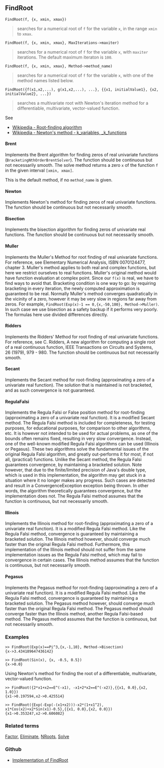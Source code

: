 ## FindRoot

```
FindRoot(f, {x, xmin, xmax})
```

> searches for a numerical root of `f` for the variable `x`, in the range `xmin` to `xmax`. 

```
FindRoot(f, {x, xmin, xmax}, MaxIterations->maxiter)
```

> searches for a numerical root of `f` for the variable `x`, with `maxiter` iterations. The default maximum iteraton is `100`.

```
FindRoot(f, {x, xmin, xmax}, Method->method_name)
```

> searches for a numerical root of `f` for the variable `x`, with one of the method names listed below.

```
FindRoot({f(x1,x2,...), g(x1,x2,...), ...}, {{x1, initialValue1}, {x2, initialValue2}, ...})
```

> searches a multivariate root with Newton's iteration method for a differentiable, multivariate, vector-valued function.

See
* [Wikipedia - Root-finding algorithm](https://en.wikipedia.org/wiki/Root-finding_algorithm)
* [Wikipedia - Newton's method - k_variables, _k_functions](https://en.wikipedia.org/wiki/Newton%27s_method#k_variables,_k_functions)

#### Brent

Implements the Brent algorithm for finding zeros of real univariate functions (`BracketingNthOrderBrentSolver`). 
The function should be continuous but not necessarily smooth. 
The solve method returns a zero `x` of the function `f` in the given interval `[xmin, xmax]`.

This is the default method, if no `method_name` is given.

#### Newton

Implements Newton's method for finding zeros of real univariate functions.
The function should be continuous but not necessarily smooth. 

#### Bisection

Implements the bisection algorithm for finding zeros of univariate real functions.
The function should be continuous but not necessarily smooth.

#### Muller

Implements the Muller's Method for root finding of real univariate functions. 
For reference, see Elementary Numerical Analysis, ISBN 0070124477, chapter 3.
Muller's method applies to both real and complex functions, but here we restrict ourselves to real functions. 
Muller's original method would have function evaluation at complex point. 
Since our `f(x)` is real, we have to find ways to avoid that. 
Bracketing condition is one way to go: by requiring bracketing in every iteration,
the newly computed approximation is guaranteed to be real.
Normally Muller's method converges quadratically in the vicinity of a zero, 
however it may be very slow in regions far away from zeros. 
For example, `FindRoot(Exp(x)-1 == 0,{x,-50,100}, Method->Muller)`. 
In such case we use bisection as a safety backup if it performs very poorly.
The formulas here use divided differences directly.

#### Ridders

Implements the Ridders' Method for root finding of real univariate functions. 
For reference, see C. Ridders, A new algorithm for computing a single root of a real continuous function, 
IEEE Transactions on Circuits and Systems, 26 (1979), 979 - 980.
The function should be continuous but not necessarily smooth.

#### Secant

Implements the Secant method for root-finding (approximating a zero of a univariate real function). 
The solution that is maintained is not bracketed, and as such convergence is not guaranteed.

#### RegulaFalsi

Implements the Regula Falsi or False position method for root-finding (approximating a zero of a univariate real function). It is a modified Secant method.
The Regula Falsi method is included for completeness, for testing purposes, for educational purposes, for comparison to other algorithms, etc. It is however not intended to be used for actual problems, as one of the bounds often remains fixed, resulting in very slow convergence. Instead, one of the well-known modified Regula Falsi algorithms can be used (Illinois or Pegasus). These two algorithms solve the fundamental issues of the original Regula Falsi algorithm, and greatly out-performs it for most, if not all, (practical) functions.
Unlike the Secant method, the Regula Falsi guarantees convergence, by maintaining a bracketed solution. Note however, that due to the finite/limited precision of Java's double type, which is used in this implementation, the algorithm may get stuck in a situation where it no longer makes any progress. Such cases are detected and result in a ConvergenceException exception being thrown. In other words, the algorithm theoretically guarantees convergence, but the implementation does not.
The Regula Falsi method assumes that the function is continuous, but not necessarily smooth.

#### Illinois

Implements the Illinois method for root-finding (approximating a zero of a univariate real function). It is a modified Regula Falsi method.
Like the Regula Falsi method, convergence is guaranteed by maintaining a bracketed solution. The Illinois method however, should converge much faster than the original Regula Falsi method. Furthermore, this implementation of the Illinois method should not suffer from the same implementation issues as the Regula Falsi method, which may fail to convergence in certain cases.
The Illinois method assumes that the function is continuous, but not necessarily smooth.

#### Pegasus

Implements the Pegasus method for root-finding (approximating a zero of a univariate real function). 
It is a modified Regula Falsi method. Like the Regula Falsi method, convergence is guaranteed by maintaining a bracketed solution. 
The Pegasus method however, should converge much faster than the original Regula Falsi method. 
The Pegasus method should converge faster than the Illinois method, another Regula Falsi-based method.
The Pegasus method assumes that the function is continuous, but not necessarily smooth. 

### Examples

```
>> FindRoot(Exp(x)==Pi^3,{x,-1,10}, Method->Bisection)
{x->3.434189647436142}

>> FindRoot(Sin(x), {x, -0.5, 0.5})
{x->0.0} 
```

Using Newton's method for finding the root of a differentiable, multivariate, vector-valued function.

```
>> FindRoot({2*x1+x2==E^(-x1), -x1+2*x2==E^(-x2)},{{x1, 0.0},{x2, 1.0}})
{x1->0.197594,x2->0.425514}

>> FindRoot({Exp(-Exp(-(x1+x2)))-x2*(1+x1^2), x1*Cos(x2)+x2*Sin(x1)-0.5},{{x1, 0.0},{x2, 0.0}}) 
{x1->0.353247,x2->0.606082}
```

### Related terms 
[Factor](Factor.md), [Eliminate](Eliminate.md), [NRoots](NRoots.md), [Solve](Solve.md)

### Github

* [Implementation of FindRoot](https://github.com/axkr/symja_android_library/blob/master/symja_android_library/matheclipse-core/src/main/java/org/matheclipse/core/reflection/system/FindRoot.java#L203) 
